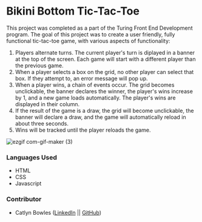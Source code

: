 # Bikini Bottom Tic-Tac-Toe

This project was completed as a part of the Turing Front End Development program. The goal of this project was to create a user friendly, fully functional tic-tac-toe game, with various aspects of functionality: 

1. Players alternate turns. The current player's turn is diplayed in a banner at the top of the screen. Each game will start with a different player than the previous game. 
2. When a player selects a box on the grid, no other player can select that box. If they attempt to, an error message will pop up. 
3. When a player wins, a chain of events occur. The grid becomes unclickable, the banner declares the winner, the player's wins increase by 1, and a new game loads automatically. The player's wins are displayed in their column. 
4. If the result of the game is a draw, the grid will become unclickable, the banner will declare a draw, and the game will automatically reload in about three seconds. 
5. Wins will  be tracked until the player reloads the game. 

![ezgif com-gif-maker (3)](https://user-images.githubusercontent.com/98493391/165182328-e4e7a732-636d-4821-a230-9c5a73e37256.gif)


### Languages Used
- HTML
- CSS
- Javascript

### Contributor 

- Catlyn Bowles ([LinkedIn](https://www.linkedin.com/in/catlyn-bowles-a94aa61ab/) || [GitHub](https://github.com/catlynbowles))
